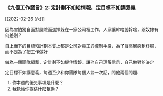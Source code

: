 

### 《九個工作謊言》2: 定計劃不如給情報，定目標不如講意義

[[2022-02-26 (六)]]

因為害怕獨自面對風險而選擇躲在一家公司裡工作，人家讓幹啥就幹啥，跟奴隸有何差別？

自上而下的目標和計劃本質上都是公司對員工的控制手段，為了讓高層感到舒服，而不是為了把工作做好

做為一個團隊領導，定計劃不如提供情報。讓他自己理解信息，自己做對的決定

定目標不如講意義，每週至少和你團隊每個人談一次話，問他兩個問題:
1. 你本週的優先事項是什麼？
2. 我能給你提供什麼幫助？

